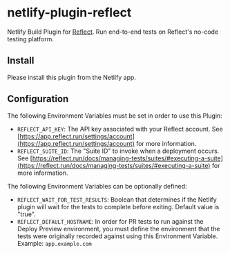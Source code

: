 # netlify-plugin-reflect

Netlify Build Plugin for [Reflect](https://reflect.run). Run end-to-end tests on Reflect's no-code testing platform.

## Install

Please install this plugin from the Netlify app.

## Configuration

The following Environment Variables must be set in order to use this Plugin:

- `REFLECT_API_KEY`: The API key associated with your Reflect account. See
  [https://app.reflect.run/settings/account](https://app.reflect.run/settings/account) for more information.
- `REFLECT_SUITE_ID`: The "Suite ID" to invoke when a deployment occurs. See
  [https://reflect.run/docs/managing-tests/suites/#executing-a-suite](https://reflect.run/docs/managing-tests/suites/#executing-a-suite)
  for more information.

The following Environment Variables can be optionally defined:

- `REFLECT_WAIT_FOR_TEST_RESULTS`: Boolean that determines if the Netlify plugin will wait for the tests to complete
  before exiting. Default value is "true".
- `REFLECT_DEFAULT_HOSTNAME`: In order for PR tests to run against the Deploy Preview environment, you must define the
  environment that the tests were originally recorded against using this Environment Variable. Example:
  `app.example.com`
